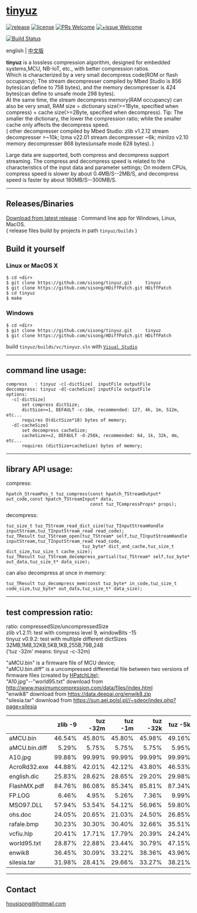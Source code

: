 # [tinyuz](https://github.com/sisong/tinyuz)
[![release](https://img.shields.io/badge/release-v1.0.0-blue.svg)](https://github.com/sisong/tinyuz/releases) 
[![license](https://img.shields.io/badge/license-MIT-blue.svg)](https://github.com/sisong/tinyuz/blob/master/LICENSE) 
[![PRs Welcome](https://img.shields.io/badge/PRs-welcome-blue.svg)](https://github.com/sisong/tinyuz/pulls)
[![+issue Welcome](https://img.shields.io/github/issues-raw/sisong/tinyuz?color=green&label=%2Bissue%20welcome)](https://github.com/sisong/tinyuz/issues)   

[![Build Status](https://github.com/sisong/tinyuz/workflows/ci/badge.svg?branch=master)](https://github.com/sisong/tinyuz/actions?query=workflow%3Aci+branch%3Amaster)   

 english | [中文版](README_cn.md)   
   
**tinyuz** is a lossless compression algorithm, designed for embedded systems,MCU, NB-IoT, etc.,  with better compression ratios.   
Which is characterized by a very small decompress code(ROM or flash occupancy); 
The stream decompresser compiled by Mbed Studio is 856 bytes(can define to 758 bytes), 
and the memory decompresser is 424 bytes(can define to unsafe mode 298 bytes).    
At the same time, the stream decompress memory(RAM occupancy) can also be very small, 
RAM size = dictionary size(>=1Byte, specified when compress) + cache size(>=2Byte, specified when decompress). 
Tip: The smaller the dictionary, the lower the compression ratio; while the smaller cache only affects the decompress speed.   
( other decompresser compiled by Mbed Studio: zlib v1.2.12 stream decompresser >~10k; lzma v22.01 stream decompresser ~6k; minilzo v2.10 memory decompresser 868 bytes(unsafe mode 628 bytes). )   
   
Large data are supported, both compress and decompress support streaming. 
The compress and decompress speed is related to the characteristics of the input data and parameter settings; 
On modern CPUs, compress speed is slower by about 0.4MB/S--2MB/S, and decompress speed is faster by about 180MB/S--300MB/S.   

---
## Releases/Binaries
[Download from latest release](https://github.com/sisong/tinyuz/releases) : Command line app for Windows, Linux, MacOS.     
( release files build by projects in path `tinyuz/builds` )   

## Build it yourself
### Linux or MacOS X ###
```
$ cd <dir>
$ git clone https://github.com/sisong/tinyuz.git     tinyuz
$ git clone https://github.com/sisong/HDiffPatch.git HDiffPatch
$ cd tinyuz
$ make
```
### Windows ###
```
$ cd <dir>
$ git clone https://github.com/sisong/tinyuz.git     tinyuz
$ git clone https://github.com/sisong/HDiffPatch.git HDiffPatch
```
build `tinyuz/builds/vc/tinyuz.sln` with [`Visual Studio`](https://visualstudio.microsoft.com)   

---
## command line usage:  
```
compress   : tinyuz -c[-dictSize]  inputFile outputFile
deccompress: tinyuz -d[-cacheSize] inputFile outputFile
options:
  -c[-dictSize]
      set compress dictSize;
      dictSize>=1, DEFAULT -c-16m, recommended: 127, 4k, 1m, 512m, etc...
      requires O(dictSize*18) bytes of memory;
  -d[-cacheSize]
      set decompress cacheSize;
      cacheSize>=2, DEFAULT -d-256k, recommended: 64, 1k, 32k, 4m, etc...
      requires (dictSize+cacheSize) bytes of memory;
```

---
## library API usage:
compress:
```
hpatch_StreamPos_t tuz_compress(const hpatch_TStreamOutput* out_code,const hpatch_TStreamInput* data,
                                const tuz_TCompressProps* props);
```
decompress:
```
tuz_size_t tuz_TStream_read_dict_size(tuz_TInputStreamHandle inputStream,tuz_TInputStream_read read_code);
tuz_TResult tuz_TStream_open(tuz_TStream* self,tuz_TInputStreamHandle inputStream,tuz_TInputStream_read read_code,
                             tuz_byte* dict_and_cache,tuz_size_t dict_size,tuz_size_t cache_size);
tuz_TResult tuz_TStream_decompress_partial(tuz_TStream* self,tuz_byte* out_data,tuz_size_t* data_size);
```
can also decompress at once in memory:
```
tuz_TResult tuz_decompress_mem(const tuz_byte* in_code,tuz_size_t code_size,tuz_byte* out_data,tuz_size_t* data_size);
```

---
## test compression ratio:
ratio: compressedSize/uncompressedSize   
zlib v1.2.11: test with compress level 9, windowBits -15   
tinyuz v0.9.2: test with multiple different dictSizes 32MB,1MB,32KB,5KB,1KB,255B,79B,24B   
  ('tuz -32m' means: tinyuz -c-32m)   
   
"aMCU.bin" is a firmware file of MCU device;   
"aMCU.bin.diff" is a uncompressed differential file between two versions of firmware files (created by [HPatchLite](https://github.com/sisong/HPatchLite));   
"A10.jpg"--"world95.txt" download from http://www.maximumcompression.com/data/files/index.html   
"enwik8" download from https://data.deepai.org/enwik8.zip   
"silesia.tar" download from https://sun.aei.polsl.pl//~sdeor/index.php?page=silesia
   
||zlib -9|tuz -32m|tuz -1m|tuz -32k|tuz -5k|tuz -1k|tuz -255|tuz -79|tuz -24|
|:----|----:|----:|----:|----:|----:|----:|----:|----:|----:|
|aMCU.bin|46.54%|45.80%|45.80%|45.98%|49.16%|54.29%|60.61%|68.03%|77.95%|
|aMCU.bin.diff|5.29%|5.75%|5.75%|5.75%|5.95%|6.35%|6.89%|7.85%|9.54%|
|A10.jpg|99.88%|99.99%|99.99%|99.99%|99.99%|99.99%|99.99%|99.99%|99.99%|
|AcroRd32.exe|44.88%|42.01%|42.12%|43.80%|46.53%|51.48%|58.29%|67.57%|78.81%|
|english.dic|25.83%|28.62%|28.65%|29.20%|29.98%|31.25%|33.49%|36.53%|39.93%|
|FlashMX.pdf|84.76%|86.08%|85.34%|85.81%|87.34%|88.31%|89.90%|92.05%|96.83%|
|FP.LOG|6.46%|4.95%|5.26%|7.36%|9.99%|12.67%|19.27%|99.25%|100.00%|
|MSO97.DLL|57.94%|53.54%|54.12%|56.96%|59.80%|64.38%|70.62%|78.36%|87.73%|
|ohs.doc|24.05%|20.65%|21.03%|24.50%|26.85%|31.08%|37.50%|69.31%|82.85%|
|rafale.bmp|30.23%|30.30%|30.40%|32.66%|35.51%|40.81%|43.52%|47.70%|54.42%|
|vcfiu.hlp|20.41%|17.71%|17.79%|20.39%|24.24%|27.46%|32.39%|49.01%|69.64%|
|world95.txt|28.87%|22.88%|23.44%|30.79%|47.15%|54.96%|65.23%|78.53%|97.20%|
|enwik8|36.45%|30.09%|33.22%|38.36%|43.96%|51.53%|63.38%|79.63%|96.78%|
|silesia.tar|31.98%|28.41%|29.66%|33.27%|38.21%|44.45%|52.58%|63.62%|78.49%|

---
## Contact
housisong@hotmail.com  

